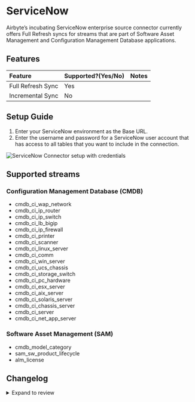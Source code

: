 # ServiceNow

Airbyte’s incubating ServiceNow enterprise source connector currently offers Full Refresh syncs for streams that are part of Software Asset Management and Configuration Management Database applications.

## Features

| Feature           | Supported?\(Yes/No\) | Notes |
| :---------------- | :------------------- | :---- |
| Full Refresh Sync | Yes                  |       |
| Incremental Sync  | No                   |       |

## Setup Guide

1. Enter your ServiceNow environment as the Base URL.
2. Enter the username and password for a ServiceNow user account that has access to all tables that you want to include in the connection.

![ServiceNow Connector setup with credentials](/assets/docs/enterprise-connectors/service-now-setup.png)

## Supported streams

### Configuration Management Database (CMDB)

- cmdb_ci_wap_network
- cmdb_ci_ip_router
- cmdb_ci_ip_switch
- cmdb_ci_lb_bigip
- cmdb_ci_ip_firewall
- cmdb_ci_printer
- cmdb_ci_scanner
- cmdb_ci_linux_server
- cmdb_ci_comm
- cmdb_ci_win_server
- cmdb_ci_ucs_chassis
- cmdb_ci_storage_switch
- cmdb_ci_pc_hardware
- cmdb_ci_esx_server
- cmdb_ci_aix_server
- cmdb_ci_solaris_server
- cmdb_ci_chassis_server
- cmdb_ci_server
- cmdb_ci_net_app_server

### Software Asset Management (SAM)

- cmdb_model_category
- sam_sw_product_lifecycle
- alm_license

## Changelog

<details>
  <summary>Expand to review</summary>

The connector is still incubating; this section exists to satisfy Airbyte's QA checks.

- 0.1.0

</details>
